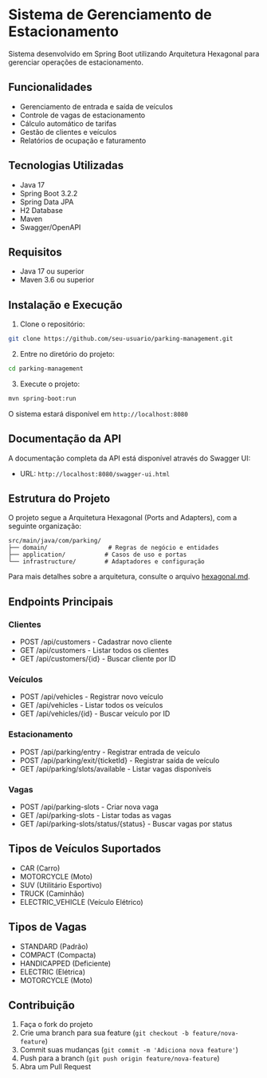 # Sistema de Gerenciamento de Estacionamento

Sistema desenvolvido em Spring Boot utilizando Arquitetura Hexagonal para gerenciar operações de estacionamento.

## Funcionalidades

- Gerenciamento de entrada e saída de veículos
- Controle de vagas de estacionamento
- Cálculo automático de tarifas
- Gestão de clientes e veículos
- Relatórios de ocupação e faturamento

## Tecnologias Utilizadas

- Java 17
- Spring Boot 3.2.2
- Spring Data JPA
- H2 Database
- Maven
- Swagger/OpenAPI

## Requisitos

- Java 17 ou superior
- Maven 3.6 ou superior

## Instalação e Execução

1. Clone o repositório:
```bash
git clone https://github.com/seu-usuario/parking-management.git
```

2. Entre no diretório do projeto:
```bash
cd parking-management
```

3. Execute o projeto:
```bash
mvn spring-boot:run
```

O sistema estará disponível em `http://localhost:8080`

## Documentação da API

A documentação completa da API está disponível através do Swagger UI:
- URL: `http://localhost:8080/swagger-ui.html`

## Estrutura do Projeto

O projeto segue a Arquitetura Hexagonal (Ports and Adapters), com a seguinte organização:

```
src/main/java/com/parking/
├── domain/                 # Regras de negócio e entidades
├── application/           # Casos de uso e portas
└── infrastructure/        # Adaptadores e configuração
```

Para mais detalhes sobre a arquitetura, consulte o arquivo [hexagonal.md](hexagonal.md).

## Endpoints Principais

### Clientes
- POST /api/customers - Cadastrar novo cliente
- GET /api/customers - Listar todos os clientes
- GET /api/customers/{id} - Buscar cliente por ID

### Veículos
- POST /api/vehicles - Registrar novo veículo
- GET /api/vehicles - Listar todos os veículos
- GET /api/vehicles/{id} - Buscar veículo por ID

### Estacionamento
- POST /api/parking/entry - Registrar entrada de veículo
- POST /api/parking/exit/{ticketId} - Registrar saída de veículo
- GET /api/parking/slots/available - Listar vagas disponíveis

### Vagas
- POST /api/parking-slots - Criar nova vaga
- GET /api/parking-slots - Listar todas as vagas
- GET /api/parking-slots/status/{status} - Buscar vagas por status

## Tipos de Veículos Suportados

- CAR (Carro)
- MOTORCYCLE (Moto)
- SUV (Utilitário Esportivo)
- TRUCK (Caminhão)
- ELECTRIC_VEHICLE (Veículo Elétrico)

## Tipos de Vagas

- STANDARD (Padrão)
- COMPACT (Compacta)
- HANDICAPPED (Deficiente)
- ELECTRIC (Elétrica)
- MOTORCYCLE (Moto)

## Contribuição

1. Faça o fork do projeto
2. Crie uma branch para sua feature (`git checkout -b feature/nova-feature`)
3. Commit suas mudanças (`git commit -m 'Adiciona nova feature'`)
4. Push para a branch (`git push origin feature/nova-feature`)
5. Abra um Pull Request